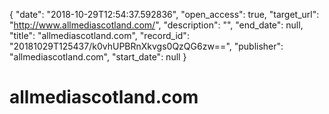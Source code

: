 {
  "date": "2018-10-29T12:54:37.592836", 
  "open_access": true, 
  "target_url": "http://www.allmediascotland.com/", 
  "description": "", 
  "end_date": null, 
  "title": "allmediascotland.com", 
  "record_id": "20181029T125437/k0vhUPBRnXkvgs0QzQG6zw==", 
  "publisher": "allmediascotland.com", 
  "start_date": null
}

# allmediascotland.com

